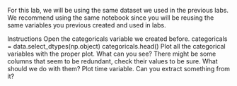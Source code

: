For this lab, we will be using the same dataset we used in the previous labs. We recommend using the same notebook since you will be reusing the same variables you previous created and used in labs.

Instructions
Open the categoricals variable we created before.
categoricals = data.select_dtypes(np.object)
categoricals.head()
Plot all the categorical variables with the proper plot. What can you see?
There might be some columns that seem to be redundant, check their values to be sure. What should we do with them?
Plot time variable. Can you extract something from it?